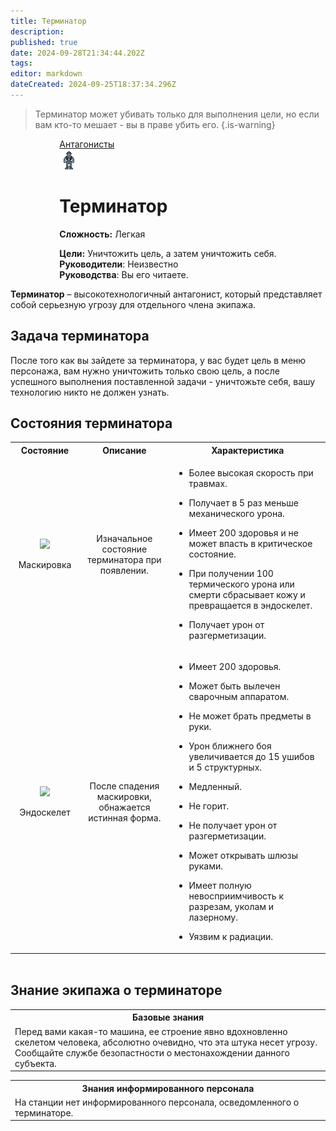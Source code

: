 ```yaml
---
title: Терминатор
description: 
published: true
date: 2024-09-28T21:34:44.202Z
tags: 
editor: markdown
dateCreated: 2024-09-25T18:37:34.296Z
---
```


> Терминатор может убивать только для выполнения цели, но если вам кто-то мешает - вы в праве убить его.
{.is-warning}


<div style="display: flex; justify-content: center;">
  <div class="roles-passport antag">
    <div class="title antag"><a href="/roles/antagonists">Антагонисты</a></div>
    <div>
      <div><div><img id="terminatorImg" class="terminator-img" src="/roles/terminator.png" onclick="playGif(this)"></div></div>
      <div><div>
        <h1>Терминатор</h1>
        <p><strong>Сложность:</strong> Легкая</p>
        <strong>Цели:</strong> Уничтожить цель, а затем уничтожить себя.<br>
        <b>Руководители</b>: Неизвестно<br>
        <b>Руководства</b>: Вы его читаете. 
        </div></div>
    </div>
  </div>
</div>

**Терминатор** – высокотехнологичный антагонист, который представляет собой серьезную угрозу для отдельного члена экипажа. 
<h2>Задача терминатора</h2>
После того как вы зайдете за терминатора, у вас будет цель в меню персонажа, вам нужно уничтожить только свою цель, а после успешного выполнения поставленной задачи - уничтожьте себя, вашу технологию никто не должен узнать.

<h2>Состояния терминатора</h2>
<p>
<div style="text-align: center; overflow-x: auto;">
  <table class="ant" style="margin: 0 auto;">
    <tbody>
      <tr>
        <th>Состояние</th>
        <th>Описание</th>
        <th>Характеристика</th>
      </tr>
      <tr>
        <td style="text-align: center;">
          <figure class="image"><img style="width: 128px" src="/role/antagonists/terminator_degize.png"></figure>
          <p>Маскировка</p>
        </td>
        <td style="text-align: center;">Изначальное состояние терминатора при появлении.</td>
        <td style="text-align: left;">
          <ul>
            <li><p>Более высокая скорость при травмах.</p></li>
            <li><p>Получает в 5 раз меньше механического урона.</p></li>
            <li><p>Имеет 200 здоровья и не может впасть в критическое состояние.</p></li>
            <li><p>При получении 100 термического урона или смерти сбрасывает кожу и превращается в эндоскелет.</p></li>
            <li><p>Получает урон от разгерметизации.</p></li>
          </ul>
        </td>
      </tr>
      <tr>
        <td style="text-align: center;">
          <figure class="image"><img style="width: 128px" src="/role/antagonists/terminator.png"></figure>
          <p>Эндоскелет</p>
        </td>
        <td style="text-align: center;">После спадения маскировки, обнажается истинная форма.</td>
        <td style="text-align: left;">
          <ul>
            <li><p>Имеет 200 здоровья.</p></li>
            <li><p>Может быть вылечен сварочным аппаратом.</p></li>
            <li><p>Не может брать предметы в руки.</p></li>
            <li><p>Урон ближнего боя увеличивается до 15 ушибов и 5 структурных.</p></li>
            <li><p>Медленный.</p></li>
            <li><p>Не горит.</p></li>
            <li><p>Не получает урон от разгерметизации.</p></li>
            <li><p>Может открывать шлюзы руками.</p></li>
            <li><p>Имеет полную невосприимчивость к разрезам, уколам и лазерному.</p></li>
            <li><p>Уязвим к радиации.</p></li>
          </ul>
        </td>
      </tr>
    </tbody>
  </table>
</div>
<br>

## Знание экипажа о терминаторе

<table class="base tb" style="width: 100%;">
<tr><th>Базовые знания</th></tr>
<tr><td>Перед вами какая-то машина, ее строение явно вдохновленно скелетом человека, абсолютно очевидно, что эта штука несет угрозу. Сообщайте службе безопастности о местонахождении данного субъекта. </td></tr>
</table>

<table class="inf tb"style="width: 100%;">
<tr><th>Знания информированного персонала</th></tr>
<tr><td>На станции нет информированного персонала, осведомленного о терминаторе.</td></tr>
</table>

<div class="table"></div>